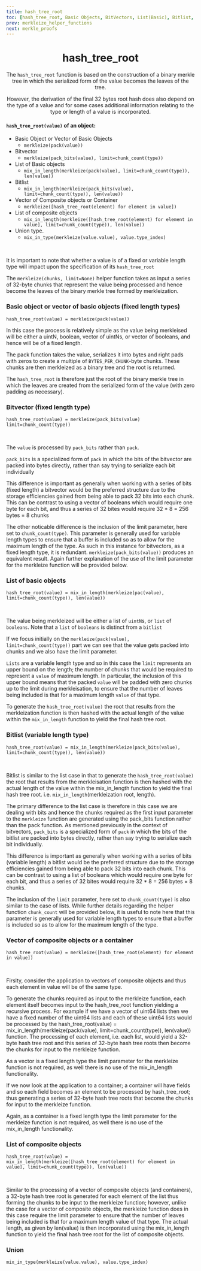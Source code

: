 ```yaml
---
title: hash_tree_root
toc: [hash_tree_root, Basic Objects, BitVectors, List(Basic), Bitlist, Vector, List(Composite), Union]
prev: merkleize_helper_functions
next: merkle_proofs
---
```


<div align='center'>

# hash_tree_root

The `hash_tree_root` function is based on the construction of a binary merkle tree in which the serialized form of the value becomes the leaves of the tree.

However, the derivation of the final 32 bytes root hash does also depend on the type of a value and for some cases additional information relating to the type or length of a value is incorporated.

</div>
<div align='start'>

#### `hash_tree_root(value)` of an object:

- Basic Object or Vector of Basic Objects
    - `merkleize(pack(value))` 
- Bitvector
    - `merkleize(pack_bits(value), limit=chunk_count(type))` 
- List of Basic objects
    - `mix_in_length(merkleize(pack(value), limit=chunk_count(type)), len(value))` 
- Bitlist
    - `mix_in_length(merkleize(pack_bits(value), limit=chunk_count(type)), len(value))` 
- Vector of Composite objects or Container
    - `merkleize([hash_tree_root(element) for element in value])` 
- List of composite objects
    - `mix_in_length(merkleize([hash_tree_root(element) for element in value], limit=chunk_count(type)), len(value))` 
- Union type.
    - `mix_in_type(merkleize(value.value), value.type_index)` 


<br/>

It is important to note that whether a value is of a fixed or variable length type will impact upon the specification of its `hash_tree_root`

The `merkleize(chunks, limit=None)` helper function takes as input a series of 32-byte chunks that represent the value being processed and hence become the leaves of the binary merkle tree formed by merkleization.


### Basic object or vector of basic objects (fixed length types)

`hash_tree_root(value) = merkleize(pack(value))`

In this case the process is relatively simple as the value being merkleised will be either a uintN, boolean, vector of uintNs, or vector of booleans, and hence will be of a fixed length.

The pack function takes the value, serializes it into bytes and right pads with zeros to create a multiple of `BYTES_PER_CHUNK`-byte chunks. These chunks are then merkleized as a binary tree and the root is returned.

The `hash_tree_root` is therefore just the root of the binary merkle tree in which the leaves are created from the serialized form of the value (with zero padding as necessary).

### Bitvector (fixed length type)

`hash_tree_root(value) = merkleize(pack_bits(value)`
`limit=chunk_count(type))`

<br/>

The `value` is processed by `pack_bits` rather than `pack`. 

`pack_bits` is a specialized form of `pack` in which the bits of the bitvector are packed into bytes directly, rather than say trying to serialize each bit individually

This difference is important as generally when working with a series of bits (fixed length) a bitvector would be the preferred structure due to the storage efficiencies gained from being able to pack 32 bits into each chunk. This can be contrast to using a vector of booleans which would require one byte for each bit, and thus a series of 32 bites would require 32 * 8 = 256 bytes = 8 chunks

The other noticable difference is the inclusion of the limit parameter, here set to `chunk_count(type)`. This parameter is generally used for variable length types to ensure that a buffer is included so as to allow for the maximum length of the type. As such in this instance for bitvectors, as a fixed length type, it is redundant. `merkleize(pack_bits(value))` produces an equivalent result. Again further explanation of the use of the limit parameter for the merkleize function will be provided below.

### List of basic objects

`hash_tree_root(value) = mix_in_length(merkleize(pac(value), limit=chunk_count(type)), len(value))`

<br/>



The value being merkleized will be either a list of `uintN`s, or `list` of `booleans`. Note that a `list` of `booleans` is distinct from a `bitlist`

If we focus initially on the `merkleize(pack(value), limit=chunk_count(type))` part we can see that the value gets packed into chunks and we also have the limit parameter.

`Lists` are a variable length type and so in this case the `limit` represents an upper bound on the length; the number of chunks that would be required to represent a `value` of maximum length. In particular, the inclusion of this upper bound means that the packed `value` will be padded with zero chunks up to the limit during merkleisation, to ensure that the number of leaves being included is that for a maximum length `value` of that type.

To generate the `hash_tree_root(value)` the root that results from the merkleization function is then hashed with the actual length of the value within the `mix_in_length` function to yield the final hash tree root.


### Bitlist (variable length type)

`hash_tree_root(value) = mix_in_length(merkleize(pack_bits(value), limit=chunk_count(type)), len(value))`

<br/>

Bitlist is similar to the list case in that to generate the `hash_tree_root(value)` the root that results from the merkleisation function is then hashed with the actual length of the value within the mix_in_length function to yield the final hash tree root. i.e. `mix_in_length`(merkleization root, length).

The primary difference to the list case is therefore in this case we are dealing with bits and hence the chunks required as the first input parameter to the `merkleize` function are generated using the pack_bits function rather than the pack function. As mentioned previously in the context of bitvectors, `pack_bits` is a specialized form of `pack` in which the bits of the bitlist are packed into bytes directly, rather than say trying to serialize each bit individually.

This difference is important as generally when working with a series of bits (variable length) a bitlist would be the preferred structure due to the storage efficiencies gained from being able to pack 32 bits into each chunk. This can be contrast to using a list of booleans which would require one byte for each bit, and thus a series of 32 bites would require 32 * 8 = 256 bytes = 8 chunks.

The inclusion of the `limit` parameter, here set to `chunk_count(type)` is also similar to the case of lists. While further details regarding the helper function `chunk_count` will be provided below, it is useful to note here that this parameter is generally used for variable length types to ensure that a buffer is included so as to allow for the maximum length of the type.

### Vector of composite objects or a container

`hash_tree_root(value) = merkleize([hash_tree_root(element) for element in value])`

<br/>

Firslty, consider the application to vectors of composite objects and thus each element in value will be of the same type.

To generate the chunks required as input to the merkleize function, each element itself becomes input to the hash_tree_root function yielding a recursive process. For example if we have a vector of uint64 lists then we have a fixed number of the uint64 lists and each of these uint64 lists would be processed by the hash_tree_root(value) = mix_in_length(merkleize(pack(value), limit=chunk_count(type)), len(value)) function. The processing of each element, i.e. each list, would yield a 32-byte hash tree root and this series of 32-byte hash tree roots then become the chunks for input to the merkleize function.

As a vector is a fixed length type the limit parameter for the merkleize function is not required, as well there is no use of the mix_in_length functionality.

If we now look at the application to a container; a container will have fields and so each field becomes an element to be processed by hash_tree_root; thus generating a series of 32-byte hash tree roots that become the chunks for input to the merkleize function.

Again, as a container is a fixed length type the limit parameter for the merkleize function is not required, as well there is no use of the mix_in_length functionality.

### List of composite objects

`hash_tree_root(value) = mix_in_length(merkleize([hash_tree_root(element) for element in value], limit=chunk_count(type)), len(value))`

<br/>

Similar to the processing of a vector of composite objects (and containers), a 32-byte hash tree root is generated for each element of the list thus forming the chunks to be input to the merkleize function; however, unlike the case for a vector of composite objects, the merkleize function does in this case require the limit parameter to ensure that the number of leaves being included is that for a maximum length value of that type. The actual length, as given by len(value) is then incorporated using the mix_in_length function to yield the final hash tree root for the list of composite objects.

### Union

`mix_in_type(merkleize(value.value), value.type_index)` 
